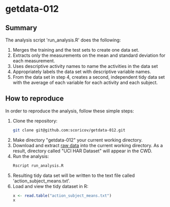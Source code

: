 # getdata-012

## Summary

The analysis script 'run_analysis.R' does the following:

1. Merges the training and the test sets to create one data set.
2. Extracts only the measurements on the mean and standard deviation for each measurement.
3. Uses descriptive activity names to name the activities in the data set
4. Appropriately labels the data set with descriptive variable names.
5. From the data set in step 4, creates a second, independent tidy data set with the average of each variable for each activity and each subject.


## How to reproduce

In order to reproduce the analysis, follow these simple steps:

1. Clone the repository:
    ```bash
    git clone git@github.com:scoricov/getdata-012.git
    ```
2. Make directory "getdata-012" your current working directory.
3. Download and extract [raw data](https://d396qusza40orc.cloudfront.net/getdata%2Fprojectfiles%2FUCI%20HAR%20Dataset.zip) into the current working directory. As a result, directory called "UCI HAR Dataset" will appear in the CWD.
4. Run the analysis:
    ```bash
    Rscript run_analysis.R
    ```
5. Resulting tidy data set will be written to the text file called 'action_subject_means.txt'.
6. Load and view the tidy dataset in R:
    ```R
    x <- read.table("action_subject_means.txt")
    x
    ```
